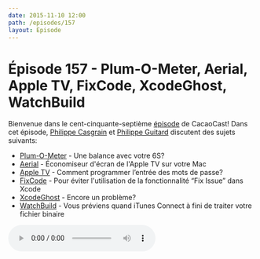 ```yaml
---
date: 2015-11-10 12:00
path: /episodes/157
layout: Episode
---
```

# Épisode 157 - Plum-O-Meter, Aerial, Apple TV, FixCode, XcodeGhost, WatchBuild
<p>Bienvenue dans le cent-cinquante-septième <a href="https://cacaocast.com/media/cacaocast_157.mp3" title="CacaoCast Episode 157">épisode</a> de CacaoCast! Dans cet épisode, <a href="http://www.twitter.com/philippec" title="Philippe Casgrain sur Twitter">Philippe Casgrain</a> et <a href="http://www.twitter.com/philippeguitard" title="Philippe Guitard sur Twitter">Philippe Guitard</a> discutent des sujets suivants:</p>
<ul><li><a href="http://flexmonkey.blogspot.co.uk/2015/10/the-plum-o-meter-weighing-plums-using.html" title="Plum-O-Meter">Plum-O-Meter</a> - Une balance avec votre 6S?</li>
<li><a href="https://github.com/JohnCoates/Aerial" title="Aerial">Aerial</a> - Économiseur d'écran de l'Apple TV sur votre Mac</li>
<li><a href="http://benscheirman.com/2015/11/painless-authentication-on-apple-tv/" title="Apple TV">Apple TV</a> - Comment programmer l’entrée des mots de passe?</li>
<li><a href="https://github.com/neonichu/FixCode" title="FixCode">FixCode</a> - Pour éviter l'utilisation de la fonctionnalité &ldquo;Fix Issue&rdquo; dans Xcode</li>
<li><a href="https://possiblemobile.com/2015/11/a-lesson-in-xcode-ghost-third-party-frameworks/" title="XcodeGhost">XcodeGhost</a> - Encore un problème?</li>
<li><a href="https://github.com/fastlane/watchbuild" title="WatchBuild">WatchBuild</a> - Vous préviens quand iTunes Connect à fini de traiter votre fichier binaire</li>
</ul>
<p><audio controls><source src="https://cacaocast.com/media/cacaocast_157.mp3" type="audio/mpeg"><source src="https://cacaocast.com/media/cacaocast_157.mp3" type="audio/mp4">Votre navigateur ne supporte pas l'élément audio / Your browser does not support the audio element.</audio></p>
